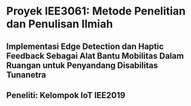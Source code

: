 # Proyek IEE3061: Metode Penelitian dan Penulisan Ilmiah
## Implementasi Edge Detection dan Haptic Feedback Sebagai Alat Bantu Mobilitas Dalam Ruangan untuk Penyandang Disabilitas Tunanetra
## Peneliti: Kelompok IoT IEE2019
